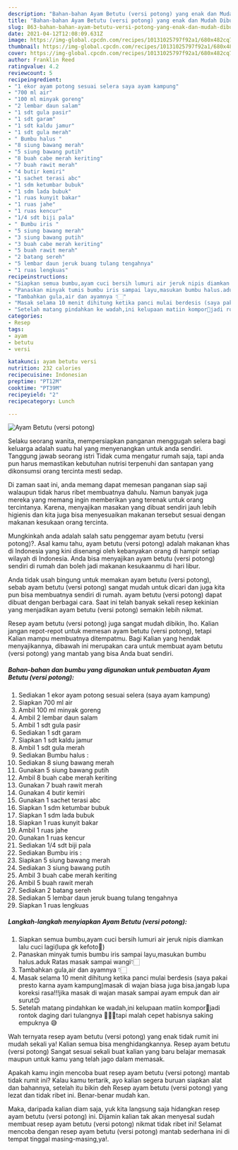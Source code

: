 ```yaml
---
description: "Bahan-bahan Ayam Betutu (versi potong) yang enak dan Mudah Dibuat"
title: "Bahan-bahan Ayam Betutu (versi potong) yang enak dan Mudah Dibuat"
slug: 863-bahan-bahan-ayam-betutu-versi-potong-yang-enak-dan-mudah-dibuat
date: 2021-04-12T12:08:09.631Z
image: https://img-global.cpcdn.com/recipes/10131025797f92a1/680x482cq70/ayam-betutu-versi-potong-foto-resep-utama.jpg
thumbnail: https://img-global.cpcdn.com/recipes/10131025797f92a1/680x482cq70/ayam-betutu-versi-potong-foto-resep-utama.jpg
cover: https://img-global.cpcdn.com/recipes/10131025797f92a1/680x482cq70/ayam-betutu-versi-potong-foto-resep-utama.jpg
author: Franklin Reed
ratingvalue: 4.2
reviewcount: 5
recipeingredient:
- "1 ekor ayam potong sesuai selera saya ayam kampung"
- "700 ml air"
- "100 ml minyak goreng"
- "2 lembar daun salam"
- "1 sdt gula pasir"
- "1 sdt garam"
- "1 sdt kaldu jamur"
- "1 sdt gula merah"
- " Bumbu halus "
- "8 siung bawang merah"
- "5 siung bawang putih"
- "8 buah cabe merah keriting"
- "7 buah rawit merah"
- "4 butir kemiri"
- "1 sachet terasi abc"
- "1 sdm ketumbar bubuk"
- "1 sdm lada bubuk"
- "1 ruas kunyit bakar"
- "1 ruas jahe"
- "1 ruas kencur"
- "1/4 sdt biji pala"
- " Bumbu iris "
- "5 siung bawang merah"
- "3 siung bawang putih"
- "3 buah cabe merah keriting"
- "5 buah rawit merah"
- "2 batang sereh"
- "5 lembar daun jeruk buang tulang tengahnya"
- "1 ruas lengkuas"
recipeinstructions:
- "Siapkan semua bumbu,ayam cuci bersih lumuri air jeruk nipis diamkan lalu cuci lagi(lupa gk kefoto🙈)"
- "Panaskan minyak tumis bumbu iris sampai layu,masukan bumbu halus.aduk Ratas masak sampai wangi👇🏻"
- "Tambahkan gula,air dan ayamnya 👇🏻"
- "Masak selama 10 menit dihitung ketika panci mulai berdesis (saya pakai presto karna ayam kampung)masak di wajan biasa juga bisa.jangab lupa koreksi rasa!!!jika masak di wajan masak sampai ayam empuk dan air surut😉"
- "Setelah matang pindahkan ke wadah,ini kelupaan matiin kompor🙈jadi rontok daging dari tulangnya 🤣🤣🤣tapi malah cepet habisnya saking empuknya 😅"
categories:
- Resep
tags:
- ayam
- betutu
- versi

katakunci: ayam betutu versi 
nutrition: 232 calories
recipecuisine: Indonesian
preptime: "PT12M"
cooktime: "PT39M"
recipeyield: "2"
recipecategory: Lunch

---
```



![Ayam Betutu (versi potong)](https://img-global.cpcdn.com/recipes/10131025797f92a1/680x482cq70/ayam-betutu-versi-potong-foto-resep-utama.jpg)

Selaku seorang wanita, mempersiapkan panganan menggugah selera bagi keluarga adalah suatu hal yang menyenangkan untuk anda sendiri. Tanggung jawab seorang istri Tidak cuma mengatur rumah saja, tapi anda pun harus memastikan kebutuhan nutrisi terpenuhi dan santapan yang dikonsumsi orang tercinta mesti sedap.

Di zaman  saat ini, anda memang dapat memesan panganan siap saji walaupun tidak harus ribet membuatnya dahulu. Namun banyak juga mereka yang memang ingin memberikan yang terenak untuk orang tercintanya. Karena, menyajikan masakan yang dibuat sendiri jauh lebih higienis dan kita juga bisa menyesuaikan makanan tersebut sesuai dengan makanan kesukaan orang tercinta. 



Mungkinkah anda adalah salah satu penggemar ayam betutu (versi potong)?. Asal kamu tahu, ayam betutu (versi potong) adalah makanan khas di Indonesia yang kini disenangi oleh kebanyakan orang di hampir setiap wilayah di Indonesia. Anda bisa menyajikan ayam betutu (versi potong) sendiri di rumah dan boleh jadi makanan kesukaanmu di hari libur.

Anda tidak usah bingung untuk memakan ayam betutu (versi potong), sebab ayam betutu (versi potong) sangat mudah untuk dicari dan juga kita pun bisa membuatnya sendiri di rumah. ayam betutu (versi potong) dapat dibuat dengan berbagai cara. Saat ini telah banyak sekali resep kekinian yang menjadikan ayam betutu (versi potong) semakin lebih nikmat.

Resep ayam betutu (versi potong) juga sangat mudah dibikin, lho. Kalian jangan repot-repot untuk memesan ayam betutu (versi potong), tetapi Kalian mampu membuatnya ditempatmu. Bagi Kalian yang hendak menyajikannya, dibawah ini merupakan cara untuk membuat ayam betutu (versi potong) yang mantab yang bisa Anda buat sendiri.

<!--inarticleads1-->

##### Bahan-bahan dan bumbu yang digunakan untuk pembuatan Ayam Betutu (versi potong):

1. Sediakan 1 ekor ayam potong sesuai selera (saya ayam kampung)
1. Siapkan 700 ml air
1. Ambil 100 ml minyak goreng
1. Ambil 2 lembar daun salam
1. Ambil 1 sdt gula pasir
1. Sediakan 1 sdt garam
1. Siapkan 1 sdt kaldu jamur
1. Ambil 1 sdt gula merah
1. Sediakan  Bumbu halus :
1. Sediakan 8 siung bawang merah
1. Gunakan 5 siung bawang putih
1. Ambil 8 buah cabe merah keriting
1. Gunakan 7 buah rawit merah
1. Gunakan 4 butir kemiri
1. Gunakan 1 sachet terasi abc
1. Siapkan 1 sdm ketumbar bubuk
1. Siapkan 1 sdm lada bubuk
1. Siapkan 1 ruas kunyit bakar
1. Ambil 1 ruas jahe
1. Gunakan 1 ruas kencur
1. Sediakan 1/4 sdt biji pala
1. Sediakan  Bumbu iris :
1. Siapkan 5 siung bawang merah
1. Sediakan 3 siung bawang putih
1. Ambil 3 buah cabe merah keriting
1. Ambil 5 buah rawit merah
1. Sediakan 2 batang sereh
1. Sediakan 5 lembar daun jeruk buang tulang tengahnya
1. Siapkan 1 ruas lengkuas




<!--inarticleads2-->

##### Langkah-langkah menyiapkan Ayam Betutu (versi potong):

1. Siapkan semua bumbu,ayam cuci bersih lumuri air jeruk nipis diamkan lalu cuci lagi(lupa gk kefoto🙈)
1. Panaskan minyak tumis bumbu iris sampai layu,masukan bumbu halus.aduk Ratas masak sampai wangi👇🏻
1. Tambahkan gula,air dan ayamnya 👇🏻
1. Masak selama 10 menit dihitung ketika panci mulai berdesis (saya pakai presto karna ayam kampung)masak di wajan biasa juga bisa.jangab lupa koreksi rasa!!!jika masak di wajan masak sampai ayam empuk dan air surut😉
1. Setelah matang pindahkan ke wadah,ini kelupaan matiin kompor🙈jadi rontok daging dari tulangnya 🤣🤣🤣tapi malah cepet habisnya saking empuknya 😅




Wah ternyata resep ayam betutu (versi potong) yang enak tidak rumit ini mudah sekali ya! Kalian semua bisa menghidangkannya. Resep ayam betutu (versi potong) Sangat sesuai sekali buat kalian yang baru belajar memasak maupun untuk kamu yang telah jago dalam memasak.

Apakah kamu ingin mencoba buat resep ayam betutu (versi potong) mantab tidak rumit ini? Kalau kamu tertarik, ayo kalian segera buruan siapkan alat dan bahannya, setelah itu bikin deh Resep ayam betutu (versi potong) yang lezat dan tidak ribet ini. Benar-benar mudah kan. 

Maka, daripada kalian diam saja, yuk kita langsung saja hidangkan resep ayam betutu (versi potong) ini. Dijamin kalian tak akan menyesal sudah membuat resep ayam betutu (versi potong) nikmat tidak ribet ini! Selamat mencoba dengan resep ayam betutu (versi potong) mantab sederhana ini di tempat tinggal masing-masing,ya!.

